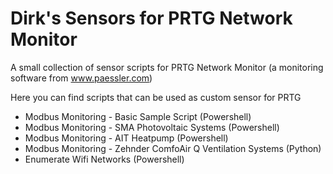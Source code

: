 # Dirk's Sensors for PRTG Network Monitor

A small collection of sensor scripts for PRTG Network Monitor (a monitoring software from www.paessler.com)

Here you can find scripts that can be used as custom sensor for PRTG

* Modbus Monitoring - Basic Sample Script (Powershell)
* Modbus Monitoring - SMA Photovoltaic Systems (Powershell)
* Modbus Monitoring - AIT Heatpump (Powershell)
* Modbus Monitoring - Zehnder ComfoAir Q Ventilation Systems (Python)
* Enumerate Wifi Networks (Powershell)


